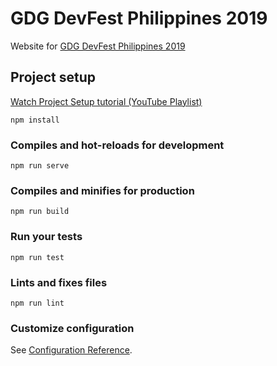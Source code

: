 # GDG DevFest Philippines 2019

Website for [GDG DevFest Philippines 2019](https://devfest.gdgph.org)

## Project setup

[Watch Project Setup tutorial (YouTube Playlist)](https://www.youtube.com/watch?v=TsvN8V28vzk&list=PL-rPI5xuQm55h5DMWM96mmz_zBnJVvDMf)
```
npm install
```

### Compiles and hot-reloads for development
```
npm run serve
```

### Compiles and minifies for production
```
npm run build
```

### Run your tests
```
npm run test
```

### Lints and fixes files
```
npm run lint
```

### Customize configuration
See [Configuration Reference](https://cli.vuejs.org/config/).
